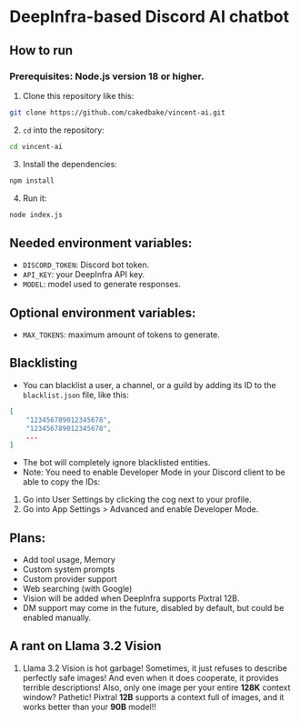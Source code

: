 # DeepInfra-based Discord AI chatbot

## How to run
### Prerequisites: Node.js version 18 or higher.
1. Clone this repository like this:
```bash
git clone https://github.com/cakedbake/vincent-ai.git
```
2. `cd` into the repository:
```bash
cd vincent-ai
```
3. Install the dependencies:
```bash
npm install
```
4. Run it:
```bash
node index.js
```

## Needed environment variables:
- `DISCORD_TOKEN`: Discord bot token.
- `API_KEY`: your DeepInfra API key.
- `MODEL`: model used to generate responses.

## Optional environment variables:
- `MAX_TOKENS`: maximum amount of tokens to generate.

## Blacklisting
- You can blacklist a user, a channel, or a guild by adding its ID to the `blacklist.json` file, like this:
```json
[
	"123456789012345678",
	"123456789012345678",
	...
]
```
- The bot will completely ignore blacklisted entities.
- Note: You need to enable Developer Mode in your Discord client to be able to copy the IDs:
1. Go into User Settings by clicking the cog next to your profile.
2. Go into App Settings > Advanced and enable Developer Mode.

## Plans:
- Add tool usage, Memory
- Custom system prompts
- Custom provider support
- Web searching (with Google)
- Vision will be added when DeepInfra supports Pixtral 12B.
- DM support may come in the future, disabled by default, but could be enabled manually.

## A rant on Llama 3.2 Vision
1. Llama 3.2 Vision is hot garbage! Sometimes, it just refuses to describe perfectly safe images! And even when it does cooperate, it provides terrible descriptions! Also, only one image per your entire **128K** context window? Pathetic! Pixtral **12B** supports a context full of images, and it works better than your **90B** model!!